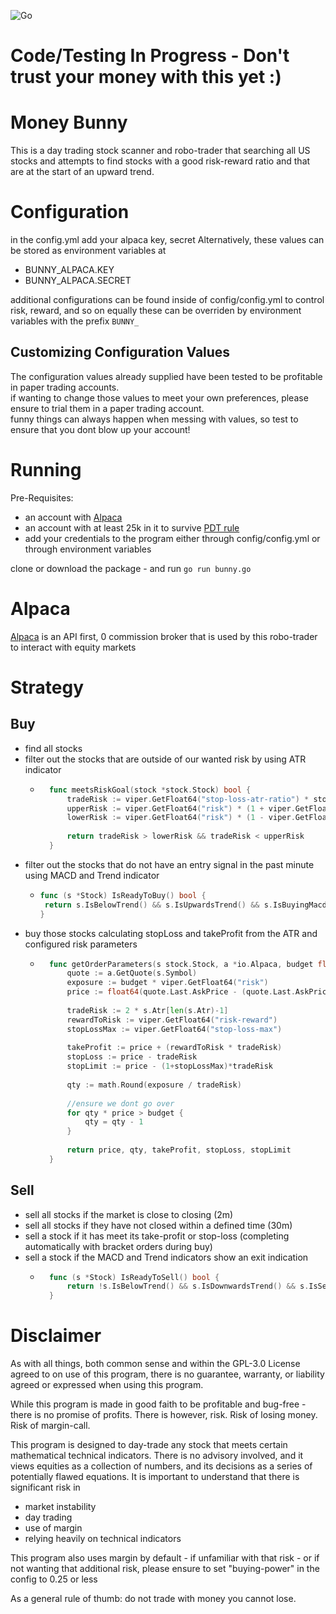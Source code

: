 ![Go](https://github.com/johnmillner/robo-macd/workflows/Go/badge.svg)


# Code/Testing In Progress - Don't trust your money with this yet :) 

# Money Bunny
This is a day trading stock scanner and robo-trader that searching all US stocks and attempts to find stocks with a 
good risk-reward ratio and that are at the start of an upward trend. 

# Configuration
in the config.yml add your alpaca key, secret
Alternatively, these values can be stored as environment variables at 
- BUNNY_ALPACA.KEY
- BUNNY_ALPACA.SECRET

additional configurations can be found inside of config/config.yml to control risk, reward, and so on
equally these can be overriden by environment variables with the prefix `BUNNY_`

## Customizing Configuration Values
The configuration values already supplied have been tested to be profitable in paper trading accounts. <br>
if wanting to change those values to meet your own preferences, please ensure to trial them in a paper trading account. <br>
funny things can always happen when messing with values, so test to ensure that you dont blow up your account!

# Running 
Pre-Requisites:
- an account with [Alpaca](https://alpaca.markets/)
- an account with at least 25k in it to survive [PDT rule](https://www.investopedia.com/terms/p/patterndaytrader.asp)
- add your credentials to the program either through config/config.yml or through environment variables

clone or download the package - and run `go run bunny.go`

# Alpaca
[Alpaca](https://alpaca.markets/) is an API first, 0 commission broker that is used by this robo-trader to interact with equity markets

# Strategy
## Buy
- find all stocks
- filter out the stocks that are outside of our wanted risk by using ATR indicator
    - ```go
        func meetsRiskGoal(stock *stock.Stock) bool {
        	tradeRisk := viper.GetFloat64("stop-loss-atr-ratio") * stock.Atr[len(stock.Atr)-1] / stock.Price.Peek()
        	upperRisk := viper.GetFloat64("risk") * (1 + viper.GetFloat64("exposure-tolerance"))
        	lowerRisk := viper.GetFloat64("risk") * (1 - viper.GetFloat64("exposure-tolerance"))
        
        	return tradeRisk > lowerRisk && tradeRisk < upperRisk
        }
        ```
- filter out the stocks that do not have an entry signal in the past minute using MACD and Trend indicator
    -  ```go
       func (s *Stock) IsReadyToBuy() bool {
       	return s.IsBelowTrend() && s.IsUpwardsTrend() && s.IsBuyingMacdCrossOver()
       }
        ``` 
- buy those stocks calculating stopLoss and takeProfit from the ATR and configured risk parameters
    - ```go
        func getOrderParameters(s stock.Stock, a *io.Alpaca, budget float64) (float64, float64, float64, float64, float64) {
        	quote := a.GetQuote(s.Symbol)
        	exposure := budget * viper.GetFloat64("risk")
        	price := float64(quote.Last.AskPrice - (quote.Last.AskPrice-quote.Last.BidPrice)/2)
        
        	tradeRisk := 2 * s.Atr[len(s.Atr)-1]
        	rewardToRisk := viper.GetFloat64("risk-reward")
        	stopLossMax := viper.GetFloat64("stop-loss-max")
        
        	takeProfit := price + (rewardToRisk * tradeRisk)
        	stopLoss := price - tradeRisk
        	stopLimit := price - (1+stopLossMax)*tradeRisk
        
        	qty := math.Round(exposure / tradeRisk)
        
        	//ensure we dont go over
        	for qty * price > budget {
        		qty = qty - 1
        	}
        
        	return price, qty, takeProfit, stopLoss, stopLimit
        }
        ```
 
## Sell
- sell all stocks if the market is close to closing (2m)
- sell all stocks if they have not closed within a defined time (30m)
- sell a stock if it has meet its take-profit or stop-loss (completing automatically with bracket orders during buy)
- sell a stock if the MACD and Trend indicators show an exit indication
    - ```go
        func (s *Stock) IsReadyToSell() bool {
            return !s.IsBelowTrend() && s.IsDownwardsTrend() && s.IsSellingMacdCrossUnder()
        }
        ```

# Disclaimer
As with all things, both common sense and within the GPL-3.0 License agreed to on use of this program, 
there is no guarantee, warranty, or liability agreed or expressed when using this program. 

While this program is made in good faith to be profitable and bug-free - there is no promise of profits.
There is however, risk. Risk of losing money. Risk of margin-call. 

This program is designed to day-trade any stock that meets certain mathematical technical indicators. 
There is no advisory involved, and it views equities as a collection of numbers, 
and its decisions as a series of potentially flawed equations. 
It is important to understand that there is significant risk in 
- market instability
- day trading
- use of margin
- relying heavily on technical indicators

This program also uses margin by default - if unfamiliar with that risk - 
or if not wanting that additional risk, please ensure to set "buying-power" in the config to 0.25 or less 

As a general rule of thumb: do not trade with money you cannot lose.